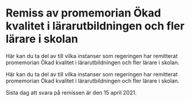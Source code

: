 # Remiss av promemorian Ökad kvalitet i lärarutbildningen och fler lärare i skolan

Här kan du ta del av till vilka instanser som regeringen har remitterat promemorian Ökad kvalitet i lärarutbildningen och fler lärare i skolan.

Här kan du ta del av till vilka instanser som regeringen har remitterat promemorian Ökad kvalitet i lärarutbildningen och fler lärare i skolan.

Sista dag att svara på remissen är den 15 april 2021.
